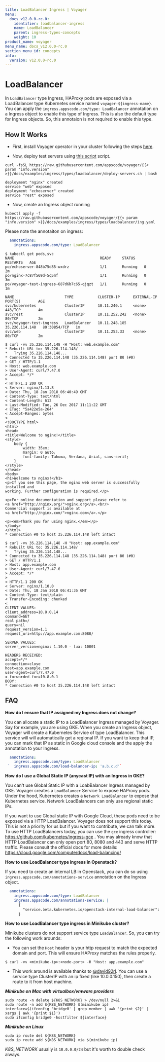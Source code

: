 ```yaml
---
title: LoadBalancer Ingress | Voyager
menu:
  docs_v12.0.0-rc.0:
    identifier: loadbalancer-ingress
    name: LoadBalancer
    parent: ingress-types-concepts
    weight: 10
product_name: voyager
menu_name: docs_v12.0.0-rc.0
section_menu_id: concepts
info:
  version: v12.0.0-rc.0
---
```


# LoadBalancer

In `LoadBalancer` type Ingress, HAProxy pods are exposed via a LoadBalancer type Kubernetes service named `voyager-${ingress-name}`. You can apply the `ingress.appscode.com/type: LoadBalancer` annotation on a Ingress object to enable this type of Ingress. This is also the default type for Ingress objects. So, this annotaion is not required to enable this type.

## How It Works

- First, install Voyager operator in your cluster following the steps [here](/docs/v12.0.0-rc.0/setup/install).

- Now, deploy test servers using [this script](/docs/v12.0.0-rc.0/examples/ingress/types/loadbalancer/deploy-servers.sh) script.

```console
curl -fsSL https://raw.githubusercontent.com/appscode/voyager/{{< param "info.version" >}}/docs/examples/ingress/types/loadbalancer/deploy-servers.sh | bash

deployment "nginx" created
service "web" exposed
deployment "echoserver" created
service "rest" exposed
```

- Now, create an Ingress object running

```console
kubectl apply -f https://raw.githubusercontent.com/appscode/voyager/{{< param "info.version" >}}/docs/examples/ingress/types/loadbalancer/ing.yaml
```

Please note the annotaiton on ingress:

```yaml
  annotations:
    ingress.appscode.com/type: LoadBalancer
```

```console
$ kubectl get pods,svc
NAME                                       READY     STATUS    RESTARTS   AGE
po/echoserver-848b75d85-wxdrz              1/1       Running   0          2m
po/nginx-7c87f569d-5q5mf                   1/1       Running   0          3m
po/voyager-test-ingress-687d6b7c65-qjqzt   1/1       Running   0          1m

NAME                       TYPE           CLUSTER-IP      EXTERNAL-IP      PORT(S)        AGE
svc/kubernetes             ClusterIP      10.11.240.1     <none>           443/TCP        4m
svc/rest                   ClusterIP      10.11.252.242   <none>           80/TCP         2m
svc/voyager-test-ingress   LoadBalancer   10.11.248.185   35.226.114.148   80:30854/TCP   1m
svc/web                    ClusterIP      10.11.253.33    <none>           80/TCP         2m
```

```console
$ curl -vv 35.226.114.148 -H "Host: web.example.com"
* Rebuilt URL to: 35.226.114.148/
*   Trying 35.226.114.148...
* Connected to 35.226.114.148 (35.226.114.148) port 80 (#0)
> GET / HTTP/1.1
> Host: web.example.com
> User-Agent: curl/7.47.0
> Accept: */*
>
< HTTP/1.1 200 OK
< Server: nginx/1.13.8
< Date: Thu, 18 Jan 2018 06:40:49 GMT
< Content-Type: text/html
< Content-Length: 612
< Last-Modified: Tue, 26 Dec 2017 11:11:22 GMT
< ETag: "5a422e5a-264"
< Accept-Ranges: bytes
<
<!DOCTYPE html>
<html>
<head>
<title>Welcome to nginx!</title>
<style>
    body {
        width: 35em;
        margin: 0 auto;
        font-family: Tahoma, Verdana, Arial, sans-serif;
    }
</style>
</head>
<body>
<h1>Welcome to nginx!</h1>
<p>If you see this page, the nginx web server is successfully installed and
working. Further configuration is required.</p>

<p>For online documentation and support please refer to
<a href="http://nginx.org/">nginx.org</a>.<br/>
Commercial support is available at
<a href="http://nginx.com/">nginx.com</a>.</p>

<p><em>Thank you for using nginx.</em></p>
</body>
</html>
* Connection #0 to host 35.226.114.148 left intact
```

```console
$ curl -vv 35.226.114.148 -H "Host: app.example.com"
* Rebuilt URL to: 35.226.114.148/
*   Trying 35.226.114.148...
* Connected to 35.226.114.148 (35.226.114.148) port 80 (#0)
> GET / HTTP/1.1
> Host: app.example.com
> User-Agent: curl/7.47.0
> Accept: */*
>
< HTTP/1.1 200 OK
< Server: nginx/1.10.0
< Date: Thu, 18 Jan 2018 06:41:36 GMT
< Content-Type: text/plain
< Transfer-Encoding: chunked
<
CLIENT VALUES:
client_address=10.8.0.14
command=GET
real path=/
query=nil
request_version=1.1
request_uri=http://app.example.com:8080/

SERVER VALUES:
server_version=nginx: 1.10.0 - lua: 10001

HEADERS RECEIVED:
accept=*/*
connection=close
host=app.example.com
user-agent=curl/7.47.0
x-forwarded-for=10.8.0.1
BODY:
* Connection #0 to host 35.226.114.148 left intact
```

## FAQ

**How do I ensure that IP assigned my Ingress does not change?**

You can allocate a static IP to a LoadBalancer Ingress managed by Voyager. Say for example, you are using GKE. When you create an Ingress object, Voyager will create a Kubernetes Service of type LoadBalancer. This service will will automatically get a regional IP. If you want to keep that IP, you can mark that IP as static in Google cloud console
and the apply the annotation to your Ingress.

```yaml
  annotations:
    ingress.appscode.com/type: LoadBalancer
 `  ingress.appscode.com/load-balancer-ip: 'a.b.c.d'`
```


**How do I use a Global Static IP (anycast IP) with an Ingress in GKE?**

You can't use Global Static IP with a LoabBalancer Ingress managed by GKE. Voyager creates a `LoadBalancer` Service to expose HAProxy pods. Under the hood, Kubernetes creates a `Network LoadBalancer` to expose that Kubernetes service. Network LoadBalancers can only use regional static IPs.

If you want to use Global static IP with Google Cloud, these pods need to be exposed via  a HTTP LoadBalancer. Voyager does not support this today. This is not a priority for us but if you want to contribute, we can talk more. To use HTTP LoadBalancers today, you can use the `gce` ingress controller: https://github.com/kubernetes/ingress-gce . You may already know that HTTP LoadBalancer can only open port 80, 8080 and 443 and serve HTTP traffic. Please consult the official docs for more details: https://cloud.google.com/compute/docs/load-balancing/


**How to use LoadBalancer type ingress in Openstack?**

If you need to create an internal LB in Openstack, you can do so using `ingress.appscode.com/annotations-service` annotation on the Ingress object.

```yaml
  annotations:
    ingress.appscode.com/type: LoadBalancer
    ingress.appscode.com/annotations-service: |
      {
        "service.beta.kubernetes.io/openstack-internal-load-balancer": "true"
      }
```


**How to use LoadBalancer type ingress in Minikube cluster?**

Minikube clusters do not support service type `LoadBalancer`. So, you can try the following work arounds:

- You can set the `Host` header is your http request to match the expected domain and port. This will ensure HAProxy matches the rules properly.

```console
$ curl -vv <minikube-ip>:<node-port> -H "Host: app.example.com"
```

- This work around is available thanks to [@david92rl](https://github.com/david92rl). You can use a service type ClusterIP with an ip fixed (like 10.0.0.150), then create a route to it from host machine.

**_Minikube on Mac with virtualbox/vmware providers_**

```console
sudo route -n delete ${K8S_NETWORK} > /dev/null 2>&1
sudo route -n add ${K8S_NETWORK} $(minikube ip)
interface=$(ifconfig 'bridge0' | grep member | awk '{print $2}' | xargs | awk '{print $1}')
sudo ifconfig bridge0 -hostfilter ${interface}
```

**_Minikube on Linux_**

```console
sudo ip route del ${K8S_NETWORK}
sudo ip route add ${K8S_NETWORK} via $(minikube ip)
```

*K8S_NETWORK* usually is `10.0.0.0/24` but it's worth to double check always.
